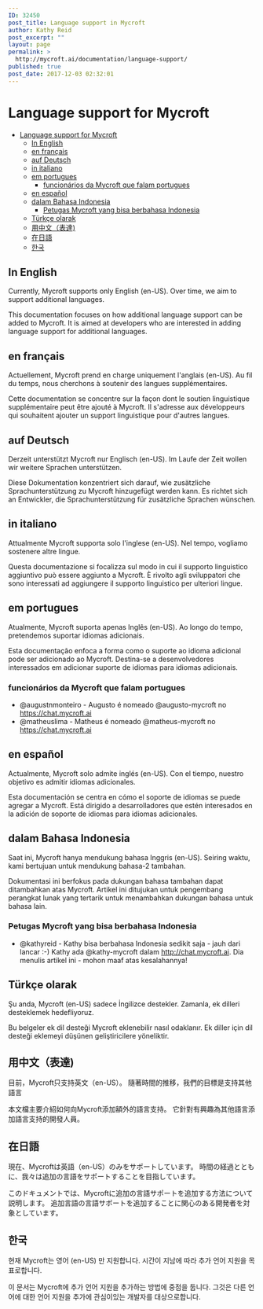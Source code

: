 ```yaml
---
ID: 32450
post_title: Language support in Mycroft
author: Kathy Reid
post_excerpt: ""
layout: page
permalink: >
  http://mycroft.ai/documentation/language-support/
published: true
post_date: 2017-12-03 02:32:01
---
```

# Language support for Mycroft

- [Language support for Mycroft](#language-support-for-mycroft)
  * [In English](#in-english)
  * [en français](#en-francais)
  * [auf Deutsch](#auf-deutsch)
  * [in italiano](#in-italiano)
  * [em portugues](#em-portugues)
    + [funcionários da Mycroft que falam portugues](#funcionarios-da-mycroft-que-falam-portugues)
  * [en español](#en-espanol)
  * [dalam Bahasa Indonesia](#dalam-bahasa-indonesia)
    + [Petugas Mycroft yang bisa berbahasa Indonesia](#petugas-mycroft-yang-bisa-berbahasa-indonesia)
  * [Türkçe olarak](#turkce-olarak)
  * [用中文（表達)](#%E7%94%A8%E4%B8%AD%E6%96%87%E8%A1%A8%E9%81%94)
  * [在日語](#%E5%9C%A8%E6%97%A5%E8%AA%9E)
  * [한국](#%ED%95%9C%EA%B5%AD)

## In English

Currently, Mycroft supports only English (en-US). Over time, we aim to support additional languages.

This documentation focuses on how additional language support can be added to Mycroft. It is aimed at developers who are interested in adding language support for additional languages.

## en français

Actuellement, Mycroft prend en charge uniquement l'anglais (en-US). Au fil du temps, nous cherchons à soutenir des langues supplémentaires.

Cette documentation se concentre sur la façon dont le soutien linguistique supplémentaire peut être ajouté à Mycroft. Il s'adresse aux développeurs qui souhaitent ajouter un support linguistique pour d'autres langues.

## auf Deutsch

Derzeit unterstützt Mycroft nur Englisch (en-US). Im Laufe der Zeit wollen wir weitere Sprachen unterstützen.

Diese Dokumentation konzentriert sich darauf, wie zusätzliche Sprachunterstützung zu Mycroft hinzugefügt werden kann. Es richtet sich an Entwickler, die Sprachunterstützung für zusätzliche Sprachen wünschen.

## in italiano

Attualmente Mycroft supporta solo l'inglese (en-US). Nel tempo, vogliamo sostenere altre lingue.

Questa documentazione si focalizza sul modo in cui il supporto linguistico aggiuntivo può essere aggiunto a Mycroft. È rivolto agli sviluppatori che sono interessati ad aggiungere il supporto linguistico per ulteriori lingue.

## em portugues

Atualmente, Mycroft suporta apenas Inglês (en-US). Ao longo do tempo, pretendemos suportar idiomas adicionais.

Esta documentação enfoca a forma como o suporte ao idioma adicional pode ser adicionado ao Mycroft. Destina-se a desenvolvedores interessados em adicionar suporte de idiomas para idiomas adicionais.

### funcionários da Mycroft que falam portugues

* @augustnmonteiro - Augusto é nomeado @augusto-mycroft no https://chat.mycroft.ai
* @matheuslima - Matheus é nomeado @matheus-mycroft no https://chat.mycroft.ai

## en español

Actualmente, Mycroft solo admite inglés (en-US). Con el tiempo, nuestro objetivo es admitir idiomas adicionales.

Esta documentación se centra en cómo el soporte de idiomas se puede agregar a Mycroft. Está dirigido a desarrolladores que estén interesados en la adición de soporte de idiomas para idiomas adicionales.

## dalam Bahasa Indonesia

Saat ini, Mycroft hanya mendukung bahasa Inggris (en-US). Seiring waktu, kami bertujuan untuk mendukung bahasa-2 tambahan.

Dokumentasi ini berfokus pada dukungan bahasa tambahan dapat ditambahkan atas Mycroft. Artikel ini ditujukan untuk pengembang perangkat lunak yang tertarik untuk menambahkan dukungan bahasa untuk bahasa lain.

### Petugas Mycroft yang bisa berbahasa Indonesia

* @kathyreid - Kathy bisa berbahasa Indonesia sedikit saja - jauh dari lancar :-) Kathy ada @kathy-mycroft dalam http://chat.mycroft.ai. Dia menulis artikel ini - mohon maaf atas kesalahannya!

## Türkçe olarak

Şu anda, Mycroft (en-US) sadece İngilizce destekler. Zamanla, ek dilleri desteklemek hedefliyoruz.

Bu belgeler ek dil desteği Mycroft eklenebilir nasıl odaklanır. Ek diller için dil desteği eklemeyi düşünen geliştiricilere yöneliktir.

## 用中文（表達)

目前，Mycroft只支持英文（en-US）。 隨著時間的推移，我們的目標是支持其他語言

本文檔主要介紹如何向Mycroft添加額外的語言支持。 它針對有興趣為其他語言添加語言支持的開發人員。

## 在日語

現在、Mycroftは英語（en-US）のみをサポートしています。 時間の経過とともに、我々は追加の言語をサポートすることを目指しています。

このドキュメントでは、Mycroftに追加の言語サポートを追加する方法について説明します。 追加言語の言語サポートを追加することに関心のある開発者を対象としています。

## 한국

현재 Mycroft는 영어 (en-US) 만 지원합니다. 시간이 지남에 따라 추가 언어 지원을 목표로합니다.

이 문서는 Mycroft에 추가 언어 지원을 추가하는 방법에 중점을 둡니다. 그것은 다른 언어에 대한 언어 지원을 추가에 관심이있는 개발자를 대상으로합니다.
